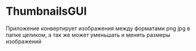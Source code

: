 # ThumbnailsGUI
Приложение конвертирует изображения между форматами png jpg в папке целиком, а так же может уменьшать и менять размеры изображений
